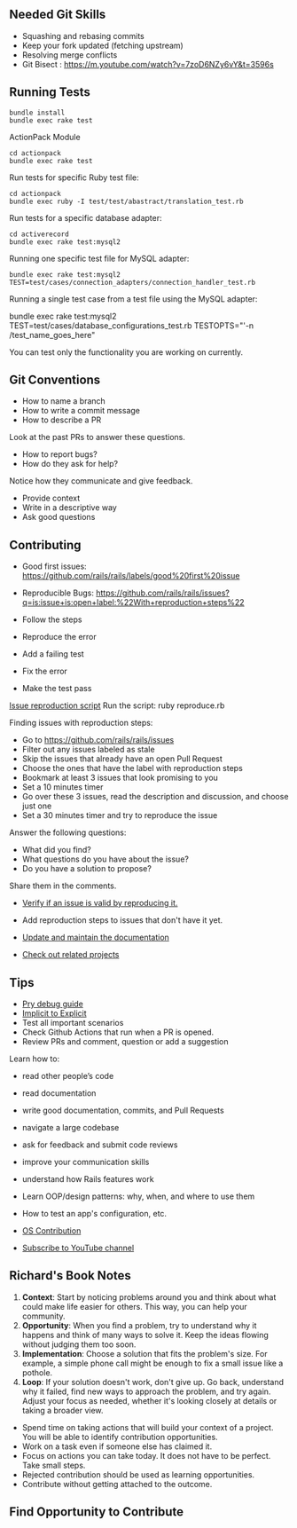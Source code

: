 ## Needed Git Skills

- Squashing and rebasing commits
- Keep your fork updated (fetching upstream)
- Resolving merge conflicts
- Git Bisect : https://m.youtube.com/watch?v=7zoD6NZy6vY&t=3596s

## Running Tests

```
bundle install
bundle exec rake test
```

ActionPack Module

```
cd actionpack
bundle exec rake test
```

Run tests for specific Ruby test file:

```
cd actionpack
bundle exec ruby -I test/test/abastract/translation_test.rb
```

Run tests for a specific database adapter:

```
cd activerecord
bundle exec rake test:mysql2
```

Running one specific test file for MySQL adapter:

```
bundle exec rake test:mysql2 TEST=test/cases/connection_adapters/connection_handler_test.rb
```

Running a single test case from a test file using the MySQL adapter:

bundle exec rake test:mysql2 TEST=test/cases/database_configurations_test.rb TESTOPTS="'-n /test_name_goes_here"

You can test only the functionality you are working on currently.

## Git Conventions

- How to name a branch
- How to write a commit message
- How to describe a PR

Look at the past PRs to answer these questions.

- How to report bugs?
- How do they ask for help?

Notice how they communicate and give feedback.

- Provide context
- Write in a descriptive way
- Ask good questions

## Contributing

- Good first issues: https://github.com/rails/rails/labels/good%20first%20issue
- Reproducible Bugs: https://github.com/rails/rails/issues?q=is:issue+is:open+label:%22With+reproduction+steps%22

- Follow the steps
- Reproduce the error
- Add a failing test
- Fix the error
- Make the test pass

[Issue reproduction script](https://github.com/rails/rails/issues/42716)
Run the script: ruby reproduce.rb

Finding issues with reproduction steps:

- Go to https://github.com/rails/rails/issues
- Filter out any issues labeled as stale
- Skip the issues that already have an open Pull Request
- Choose the ones that have the label with reproduction steps
- Bookmark at least 3 issues that look promising to you
- Set a 10 minutes timer
- Go over these 3 issues, read the description and discussion, and choose just one
- Set a 30 minutes timer and try to reproduce the issue

Answer the following questions:

- What did you find?
- What questions do you have about the issue?
- Do you have a solution to propose?

Share them in the comments.

- [Verify if an issue is valid by reproducing it.](https://github.com/rails/rails/issues/42727)

- Add reproduction steps to issues that don't have it yet.

- [Update and maintain the documentation](https://github.com/rails/rails/pull/42055)

- [Check out related projects](http://www.github.com/rails)

## Tips

- [Pry debug guide](https://www.hexdevs.com/posts/pry-debug-in-5-minutes/)
- [Implicit to Explicit](https://www.shakacode.com/blog/railsconf-2021-implicit-to-explicit-decoding-rubys-magical-syntax/)
- Test all important scenarios
- Check Github Actions that run when a PR is opened.
- Review PRs and comment, question or add a suggestion

Learn how to:

- read other people’s code
- read documentation
- write good documentation, commits, and Pull Requests
- navigate a large codebase
- ask for feedback and submit code reviews
- improve your communication skills
- understand how Rails features work
- Learn OOP/design patterns: why, when, and where to use them
- How to test an app's configuration, etc.

- [OS Contribution](https://www.hexdevs.com/posts/ruby-on-rails-open-source-contribution/)
- [Subscribe to YouTube channel](https://www.youtube.com/c/hexdevs/)

## Richard's Book Notes

1. **Context**: Start by noticing problems around you and think about what could make life easier for others. This way, you can help your community.
2. **Opportunity**: When you find a problem, try to understand why it happens and think of many ways to solve it. Keep the ideas flowing without judging them too soon.
3. **Implementation**: Choose a solution that fits the problem's size. For example, a simple phone call might be enough to fix a small issue like a pothole.
4. **Loop**: If your solution doesn't work, don't give up. Go back, understand why it failed, find new ways to approach the problem, and try again. Adjust your focus as needed, whether it's looking closely at details or taking a broader view.

- Spend time on taking actions that will build your context of a project. You will be able to identify contribution opportunities.
- Work on a task even if someone else has claimed it.
- Focus on actions you can take today. It does not have to be perfect. Take small steps.
- Rejected contribution should be used as learning opportunities.
- Contribute without getting attached to the outcome.

## Find Opportunity to Contribute



